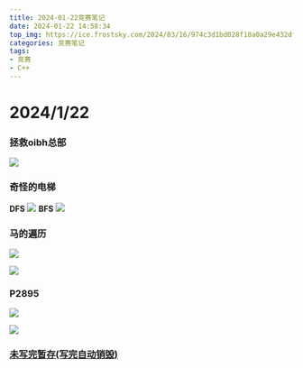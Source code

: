 ```yaml
---
title: 2024-01-22竞赛笔记
date: 2024-01-22 14:58:34
top_img: https://ice.frostsky.com/2024/03/16/974c3d1bd028f10a0a29e432dfc42f8d.png
categories: 竞赛笔记
tags:
- 竞赛
- C++
---
```


# 2024/1/22

### 拯救oibh总部
![](https://img.zshfoj.com/7f76619eb7120580dc6e9b01652cf37df69bf6c1b992db305839dc3814b687ff.png)

### 奇怪的电梯

**DFS**
![](https://img.zshfoj.com/eb60efbdb92395effabba94cca37466884fdf15e0d8b9646446b81353206e2eb.png)
**BFS**
![](https://img.zshfoj.com/9ca5d5527bbe1647f200343a0a10d5a506a41bb6d6497a7a9c03cc4ac5cf4b09.png)

### 马的遍历
![](https://img.zshfoj.com/23ca4057d8809ec48755a7892bf53628a64e96073dd7d783c9617b4d3076f183.png)

![](https://img.zshfoj.com/e9b285b26bebc51a5664acf41c8b1085a37cff8153d3c7433815886baebf09a0.png)

### P2895

![](https://img.zshfoj.com/f447cf15578570f8a476eebec40a8613fa18ea8d6e4cefa3bdb3f81d0a935bd4.png)

![](https://img.zshfoj.com/ebb19c397fadea87563af388c2ffe70b200bb04e4c8592eb49236faca819aa83.png)

### [未写完暂存(写完自动销毁)](https://www.luogu.com.cn/paste/16xrotm9)